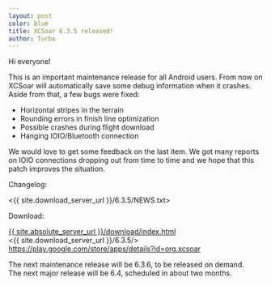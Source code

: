 ```yaml
---
layout: post
color: blue
title: XCSoar 6.3.5 released!
author: Turbo
---
```

Hi everyone!

This is an important maintenance release for all Android users. From now on
XCSoar will automatically save some debug information when it crashes. Aside
from that, a few bugs were fixed:

 * Horizontal stripes in the terrain
 * Rounding errors in finish line optimization
 * Possible crashes during flight download
 * Hanging IOIO/Bluetooth connection
 
We would love to get some feedback on the last item. We got many reports on
IOIO connections dropping out from time to time and we hope that this patch
improves the situation.

Changelog:

  <{{ site.download_server_url }}/6.3.5/NEWS.txt>

Download:

  [{{ site.absolute_server_url }}/download/index.html](/download/index.html)  
  <{{ site.download_server_url }}/6.3.5/>  
  <https://play.google.com/store/apps/details?id=org.xcsoar>

The next maintenance release will be 6.3.6, to be released on demand.  
The next major release will be 6.4, scheduled in about two months.
